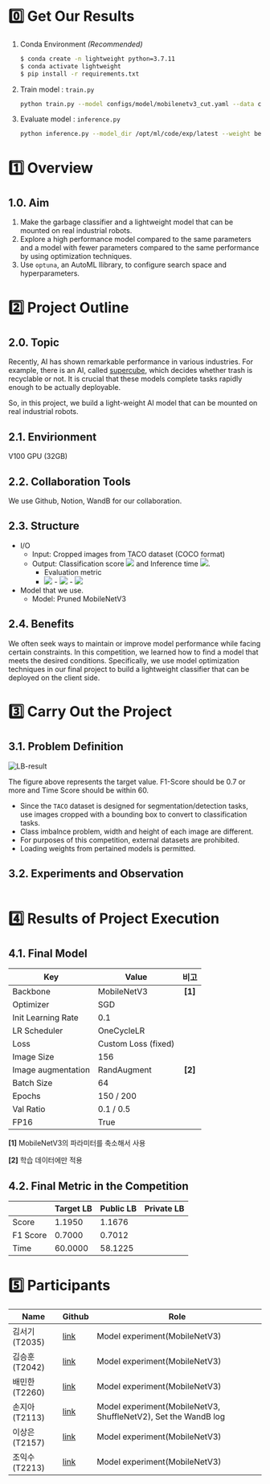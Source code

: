 # 0️⃣ Get Our Results

1. Conda Environment *(Recommended)*
   
    ```bash
    $ conda create -n lightweight python=3.7.11
    $ conda activate lightweight 
    $ pip install -r requirements.txt
    ```
    
2. Train model : `train.py`
   
    ```bash
    python train.py --model configs/model/mobilenetv3_cut.yaml --data configs/data/taco_im156.yaml
    ```
    
3. Evaluate model : `inference.py`
   
    ```bash
    python inference.py --model_dir /opt/ml/code/exp/latest --weight best.pt --img_root /opt/ml/data/test/
    ```
    

# 1️⃣ Overview

## 1.0. Aim

1. Make the garbage classifier and a lightweight model that can be mounted on real industrial robots.
2. Explore a high performance model compared to the same parameters and a model with fewer parameters compared to the same performance by using optimization techniques.
3. Use `optuna`, an AutoML llibrary, to configure search space and hyperparameters.

# 2️⃣ Project Outline

## 2.0. Topic

Recently, AI has shown remarkable performance in various industries. For example, there is an AI, called [supercube](https://www.superbin.co.kr/new/contents/supercube.php), which decides whether trash is recyclable or not. It is crucial that these models complete tasks rapidly enough to be actually deployable.

So, in this project, we build a light-weight AI model that can be mounted on real industrial robots. 

## 2.1. Envirionment

V100 GPU (32GB)

## 2.2. Collaboration Tools

We use Github, Notion, WandB for our collaboration.

## 2.3. Structure

- I/O
    - Input: Cropped images from TACO dataset (COCO format)
    - Output: Classification score <img src="https://render.githubusercontent.com/render/math?math= ( F_1 ) "/> and Inference time <img src="https://render.githubusercontent.com/render/math?math= ( t ) "/>.
        - Evaluation metric
        - <img src="https://render.githubusercontent.com/render/math?math=score = 0.5*score_{\text{submit time}} %2B score_{\text{F}_1}" />
            - <img src="https://render.githubusercontent.com/render/math?math=score_{\text{submit time}} = \frac{ thismodel_{\text{submit time}} }{ baseline_{\text{submit time}}} }"/>
            - <img src="https://render.githubusercontent.com/render/math?math=score_{\text{F}_1} = \text{sigmoid} \big(20*(baseline_{\text{F}_1} - this model_{\text{F}_1}) \big)"/>
- Model that we use.
    - Model: Pruned MobileNetV3

## 2.4. Benefits

We often seek ways to maintain or improve model performance while facing certain constraints. In this competition, we learned how to find a model that meets the desired conditions. Specifically, we use model optimization techniques in our final project to build a lightweight classifier that can be deployed on the client side.

# 3️⃣ Carry Out the Project

## 3.1. Problem Definition

![LB-result](https://user-images.githubusercontent.com/87659486/144399995-bcb93cae-97ae-4b20-bf65-6d81f599b9bd.png)

The figure above represents the target value. F1-Score should be 0.7 or more and Time Score should be within 60.

- Since the `TACO` dataset is designed for segmentation/detection tasks, use images cropped with a bounding box to convert to classification tasks.
- Class imbalnce problem, width and height of each image are different.
- For purposes of this competition, external datasets are prohibited.
- Loading weights from pertained models is permitted.

## 3.2. Experiments and Observation

```jsx

```

# 4️⃣ Results of Project Execution

## 4.1. Final Model

| Key | Value | 비고 |
| --- | --- | :-: |
| Backbone  | MobileNetV3 | **[1]** |
| Optimizer  | SGD |  |
| Init Learning Rate | 0.1 |  |
| LR Scheduler | OneCycleLR |  |
| Loss | Custom Loss (fixed) |  |
| Image Size | 156 |  |
| Image augmentation | RandAugment | **[2]** |
| Batch Size | 64 |  |
| Epochs | 150 / 200 |  |
| Val Ratio | 0.1 / 0.5 |  |
| FP16 | True |  |

**[1]** MobileNetV3의 파라미터를 축소해서 사용

**[2]** 학습 데이터에만 적용

## 4.2. Final Metric in the Competition

|  | Target LB | Public LB | Private LB  |
| --- | --- | --- | --- |
| Score | 1.1950 | 1.1676 |  |
|  F1 Score | 0.7000 | 0.7012 |  |
| Time   | 60.0000 | 58.1225 |  |

# 5️⃣ Participants

| Name | Github | Role |
| --- | --- | --- |
| 김서기 (T2035) | [link](https://github.com/seogi98) | Model experiment(MobileNetV3) |
| 김승훈 (T2042) | [link](https://github.com/lead-me-read-me) | Model experiment(MobileNetV3) |
| 배민한 (T2260) | [link](https://github.com/Minhan-Bae) | Model experiment(MobileNetV3) |
| 손지아 (T2113) | [link](https://github.com/oikosohn) | Model experiment(MobileNetV3, ShuffleNetV2), Set the WandB log |
| 이상은 (T2157) | [link](https://github.com/lisy0123) | Model experiment(MobileNetV3) |
| 조익수 (T2213) | [link](https://github.com/projectcybersyn2) | Model experiment(MobileNetV3) |
